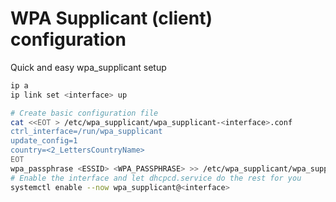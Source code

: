 # WPA Supplicant (client) configuration
Quick and easy wpa_supplicant setup
```sh
ip a
ip link set <interface> up

# Create basic configuration file
cat <<EOT > /etc/wpa_supplicant/wpa_supplicant-<interface>.conf
ctrl_interface=/run/wpa_supplicant
update_config=1
country=<2_LettersCountryName>
EOT
wpa_passphrase <ESSID> <WPA_PASSPHRASE> >> /etc/wpa_supplicant/wpa_supplicant-<interface>.conf
# Enable the interface and let dhcpcd.service do the rest for you
systemctl enable --now wpa_supplicant@<interface>
```
